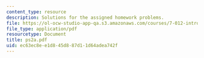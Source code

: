 ```yaml
---
content_type: resource
description: Solutions for the assigned homework problems.
file: https://ol-ocw-studio-app-qa.s3.amazonaws.com/courses/7-012-introduction-to-biology-fall-2004/ec63ec8ee1d845d887d11d64adea742f_ps2a.pdf
file_type: application/pdf
resourcetype: Document
title: ps2a.pdf
uid: ec63ec8e-e1d8-45d8-87d1-1d64adea742f
---
```

